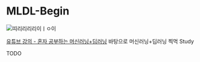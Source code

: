 # MLDL-Begin

![띠리리리리이ㅣㅇ이](https://i2.ruliweb.net/ori/22/03/10/17f70181398cb0f9.gif)

[유튜브 강의 - 혼자 공부하는 머신러닝+딥러닝](https://www.youtube.com/watch?v=J6wehCO_c58&list=PLJN246lAkhQjoU0C4v8FgtbjOIXxSs_4Q&index=1) 바탕으로 머신러닝+딥러닝 찍먹 Study

TODO